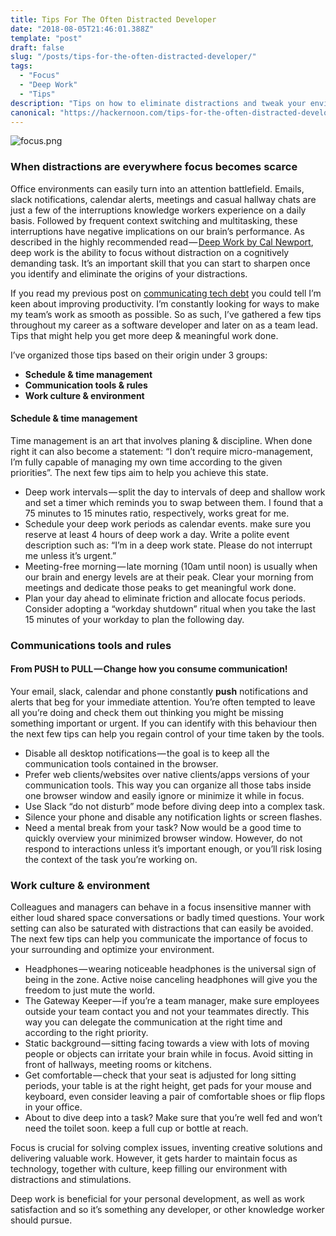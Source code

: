 ```yaml
---
title: Tips For The Often Distracted Developer
date: "2018-08-05T21:46:01.388Z"
template: "post"
draft: false
slug: "/posts/tips-for-the-often-distracted-developer/"
tags:
  - "Focus"
  - "Deep Work"
  - "Tips"
description: "Tips on how to eliminate distractions and tweak your environment & time towards less frustrating and more productive deep work."
canonical: "https://hackernoon.com/tips-for-the-often-distracted-developer-5512b0383c45"
---
```


![focus.png](/media/focus.png)

### When distractions are everywhere focus becomes scarce

Office environments can easily turn into an attention battlefield. Emails, slack notifications, calendar alerts, meetings and casual hallway chats are just a few of the interruptions knowledge workers experience on a daily basis. Followed by frequent context switching and multitasking, these interruptions have negative implications on our brain’s performance. As described in the highly recommended read — [Deep Work by Cal Newport](http://calnewport.com/books/deep-work/), deep work is the ability to focus without distraction on a cognitively demanding task. It’s an important skill that you can start to sharpen once you identify and eliminate the origins of your distractions.

If you read my previous post on [communicating tech debt](/posts/how-to-communicate-tech-debt/) you could tell I’m keen about improving productivity. I’m constantly looking for ways to make my team’s work as smooth as possible. So as such, I’ve gathered a few tips throughout my career as a software developer and later on as a team lead. Tips that might help you get more deep & meaningful work done.

I’ve organized those tips based on their origin under 3 groups:

*   **Schedule & time management**
*   **Communication tools & rules**
*   **Work culture & environment**

#### Schedule & time management

Time management is an art that involves planing & discipline. When done right it can also become a statement: “I don’t require micro-management, I’m fully capable of managing my own time according to the given priorities”. The next few tips aim to help you achieve this state.

*   Deep work intervals — split the day to intervals of deep and shallow work and set a timer which reminds you to swap between them. I found that a 75 minutes to 15 minutes ratio, respectively, works great for me.
*   Schedule your deep work periods as calendar events. make sure you reserve at least 4 hours of deep work a day. Write a polite event description such as: “I’m in a deep work state. Please do not interrupt me unless it’s urgent.”
*   Meeting-free morning — late morning (10am until noon) is usually when our brain and energy levels are at their peak. Clear your morning from meetings and dedicate those peaks to get meaningful work done.
*   Plan your day ahead to eliminate friction and allocate focus periods. Consider adopting a “workday shutdown” ritual when you take the last 15 minutes of your workday to plan the following day.

### Communications tools and rules

#### From PUSH to PULL — Change how you consume communication!

Your email, slack, calendar and phone constantly **push** notifications and alerts that beg for your immediate attention. You’re often tempted to leave all you’re doing and check them out thinking you might be missing something important or urgent. If you can identify with this behaviour then the next few tips can help you regain control of your time taken by the tools.

*   Disable all desktop notifications — the goal is to keep all the communication tools contained in the browser.
*   Prefer web clients/websites over native clients/apps versions of your communication tools. This way you can organize all those tabs inside one browser window and easily ignore or minimize it while in focus.
*   Use Slack “do not disturb” mode before diving deep into a complex task.
*   Silence your phone and disable any notification lights or screen flashes.
*   Need a mental break from your task? Now would be a good time to quickly overview your minimized browser window. However, do not respond to interactions unless it’s important enough, or you’ll risk losing the context of the task you’re working on.

### Work culture & environment

Colleagues and managers can behave in a focus insensitive manner with either loud shared space conversations or badly timed questions. Your work setting can also be saturated with distractions that can easily be avoided. The next few tips can help you communicate the importance of focus to your surrounding and optimize your environment.

*   Headphones — wearing noticeable headphones is the universal sign of being in the zone. Active noise canceling headphones will give you the freedom to just mute the world.
*   The Gateway Keeper — if you’re a team manager, make sure employees outside your team contact you and not your teammates directly. This way you can delegate the communication at the right time and according to the right priority.
*   Static background — sitting facing towards a view with lots of moving people or objects can irritate your brain while in focus. Avoid sitting in front of hallways, meeting rooms or kitchens.
*   Get comfortable — check that your seat is adjusted for long sitting periods, your table is at the right height, get pads for your mouse and keyboard, even consider leaving a pair of comfortable shoes or flip flops in your office.
*   About to dive deep into a task? Make sure that you’re well fed and won’t need the toilet soon. keep a full cup or bottle at reach.

Focus is crucial for solving complex issues, inventing creative solutions and delivering valuable work. However, it gets harder to maintain focus as technology, together with culture, keep filling our environment with distractions and stimulations.

Deep work is beneficial for your personal development, as well as work satisfaction and so it’s something any developer, or other knowledge worker should pursue.